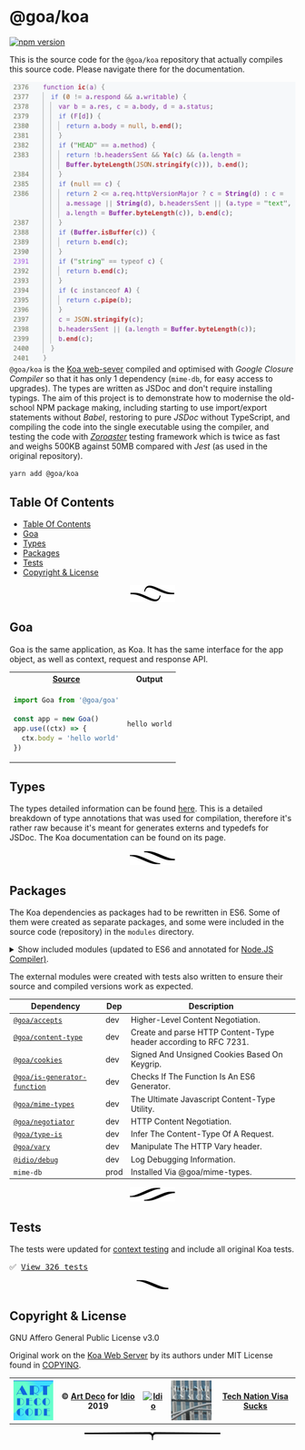 # @goa/koa

[![npm version](https://badge.fury.io/js/%40goa%2Fgoa.svg)](https://www.npmjs.com/package/@goa/goa)

This is the source code for the `@goa/koa` repository that actually compiles this source code. Please navigate there for the documentation.

<img src="doc/ic.png" alt="Compiled Source Code In 2400 lines." align="right">

`@goa/koa` is the [Koa web-sever](https://koajs.com) compiled and optimised with _Google Closure Compiler_ so that it has only 1 dependency (`mime-db`, for easy access to upgrades). The types are written as JSDoc and don't require installing typings. The aim of this project is to demonstrate how to modernise the old-school NPM package making, including starting to use import/export statements without _Babel_, restoring to pure _JSDoc_ without TypeScript, and compiling the code into the single executable using the compiler, and testing the code with [_Zoroaster_](https://contexttesting.com) testing framework which is twice as fast and weighs 500KB against 50MB compared with _Jest_ (as used in the original repository).


```sh
yarn add @goa/koa
```

## Table Of Contents

- [Table Of Contents](#table-of-contents)
- [Goa](#goa)
- [Types](#types)
- [Packages](#packages)
- [Tests](#tests)
- [Copyright & License](#copyright--license)

<p align="center"><a href="#table-of-contents">
  <img src="/.documentary/section-breaks/0.svg?sanitize=true">
</a></p>

## Goa

Goa is the same application, as Koa. It has the same interface for the app object, as well as context, request and response API.

<table>
<tr><th><a href="example/index.js">Source</th><th>Output</th></tr>
<tr><td>

```js
import Goa from '@goa/goa'

const app = new Goa()
app.use((ctx) => {
  ctx.body = 'hello world'
})
```
</td>
<td>

```
hello world
```
</td></tr>
</table>

## Types

The types detailed information can be found [here](doc/TYPES.md). This is a detailed breakdown of type annotations that was used for compilation, therefore it's rather raw because it's meant for generates externs and typedefs for JSDoc. The Koa documentation can be found on its page.

<p align="center"><a href="#table-of-contents">
  <img src="/.documentary/section-breaks/1.svg?sanitize=true">
</a></p>

## Packages

The Koa dependencies as packages had to be rewritten in ES6. Some of them were created as separate packages, and some were included in the source code (repository) in the `modules` directory.

<details>
<summary>Show included modules (updated to ES6 and annotated for <a href="https://compiler.page">Node.JS Compiler)</a>.
</summary>

|      Dependency       |  Type  |
| --------------------- | ------ |
| `cache-content-type` | module |
| `content-disposition` | module |
| `delegates` | module |
| `ee-first` | module |
| `error-inject` | module |
| `escape-html` | module |
| `fresh` | module |
| `http-assert` | module |
| `http-errors` | module |
| `koa-compose` | module |
| `koa-is-json` | module |
| `on-finished` | module |
| `only` | module |
| `parseurl` | module |
| `statuses` | module |
</details>

The external modules were created with tests also written to ensure their source and compiled versions work as expected.

|                                        Dependency                                        | Dep  |                           Description                            |
| ---------------------------------------------------------------------------------------- | ---- | ---------------------------------------------------------------- |
| [`@goa/accepts`](https://www.npmjs.com/package/@goa/accepts)    | dev  | Higher-Level Content Negotiation.                                |
| [`@goa/content-type`](https://www.npmjs.com/package/@goa/content-type) | dev  | Create and parse HTTP Content-Type header according to RFC 7231. |
| [`@goa/cookies`](https://www.npmjs.com/package/@goa/cookies)    | dev  | Signed And Unsigned Cookies Based On Keygrip.                    |
| [`@goa/is-generator-function`](https://www.npmjs.com/package/@goa/is-generator-function) | dev  | Checks If The Function Is An ES6 Generator.                      |
| [`@goa/mime-types`](https://www.npmjs.com/package/@goa/mime-types) | dev  | The Ultimate Javascript Content-Type Utility.                    |
| [`@goa/negotiator`](https://www.npmjs.com/package/@goa/negotiator) | dev  | HTTP Content Negotiation.                                        |
| [`@goa/type-is`](https://www.npmjs.com/package/@goa/type-is)    | dev  | Infer The Content-Type Of A Request.                             |
| [`@goa/vary`](https://www.npmjs.com/package/@goa/vary)       | dev  | Manipulate The HTTP Vary header.                                 |
| [`@idio/debug`](https://www.npmjs.com/package/@idio/debug)     | dev  | Log Debugging Information.                                       |
| `mime-db`                                                  | prod | Installed Via @goa/mime-types.                                   |

<p align="center"><a href="#table-of-contents">
  <img src="/.documentary/section-breaks/2.svg?sanitize=true">
</a></p>

## Tests

The tests were updated for [context testing](https://contexttesting.com) and include all original Koa tests.

<kbd>✅ [View 326 tests](/doc/TESTS.md)</kbd>

<p align="center"><a href="#table-of-contents">
  <img src="/.documentary/section-breaks/3.svg?sanitize=true">
</a></p>

## Copyright & License

GNU Affero General Public License v3.0

Original work on the [Koa Web Server](https://github.com/koajs/koa) by its authors under MIT License found in [COPYING](COPYING).

<table>
  <tr>
    <th>
      <a href="https://artd.eco">
        <img width="100" src="https://raw.githubusercontent.com/wrote/wrote/master/images/artdeco.png"
          alt="Art Deco">
      </a>
    </th>
    <th>© <a href="https://artd.eco">Art Deco</a> for <a href="https://idio.cc">Idio</a> 2019</th>
    <th>
      <a href="https://idio.cc">
        <img src="https://avatars3.githubusercontent.com/u/40834161?s=100" width="100" alt="Idio">
      </a>
    </th>
    <th>
      <a href="https://www.technation.sucks" title="Tech Nation Visa">
        <img width="100" src="https://raw.githubusercontent.com/idiocc/cookies/master/wiki/arch4.jpg"
          alt="Tech Nation Visa">
      </a>
    </th>
    <th><a href="https://www.technation.sucks">Tech Nation Visa Sucks</a></th>
  </tr>
</table>

<p align="center"><a href="#table-of-contents">
  <img src="/.documentary/section-breaks/-1.svg?sanitize=true">
</a></p>